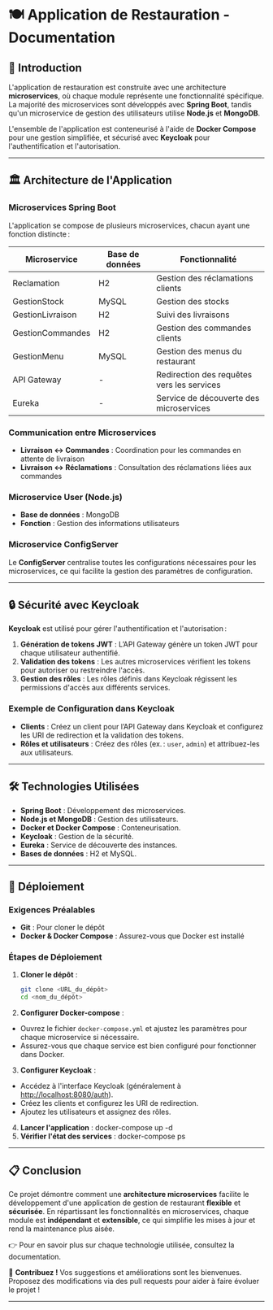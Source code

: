 # 🍽️ Application de Restauration - Documentation

## 📝 Introduction
L'application de restauration est construite avec une architecture **microservices**, où chaque module représente une fonctionnalité spécifique. La majorité des microservices sont développés avec **Spring Boot**, tandis qu'un microservice de gestion des utilisateurs utilise **Node.js** et **MongoDB**.

L'ensemble de l'application est conteneurisé à l'aide de **Docker Compose** pour une gestion simplifiée, et sécurisé avec **Keycloak** pour l'authentification et l'autorisation.

---

## 🏛️ Architecture de l'Application

### Microservices Spring Boot
L'application se compose de plusieurs microservices, chacun ayant une fonction distincte :

| Microservice          | Base de données | Fonctionnalité                               |
|-----------------------|-----------------|----------------------------------------------|
| Reclamation           | H2              | Gestion des réclamations clients            |
| GestionStock          | MySQL           | Gestion des stocks                          |
| GestionLivraison      | H2              | Suivi des livraisons                        |
| GestionCommandes      | H2              | Gestion des commandes clients               |
| GestionMenu           | MySQL           | Gestion des menus du restaurant             |
| API Gateway           | -               | Redirection des requêtes vers les services  |
| Eureka                | -               | Service de découverte des microservices     |

### Communication entre Microservices
- **Livraison <-> Commandes** : Coordination pour les commandes en attente de livraison
- **Livraison <-> Réclamations** : Consultation des réclamations liées aux commandes

### Microservice User (Node.js)
- **Base de données** : MongoDB
- **Fonction** : Gestion des informations utilisateurs

### Microservice ConfigServer
Le **ConfigServer** centralise toutes les configurations nécessaires pour les microservices, ce qui facilite la gestion des paramètres de configuration.

---

## 🔒 Sécurité avec Keycloak
**Keycloak** est utilisé pour gérer l'authentification et l'autorisation :

1. **Génération de tokens JWT** : L’API Gateway génère un token JWT pour chaque utilisateur authentifié.
2. **Validation des tokens** : Les autres microservices vérifient les tokens pour autoriser ou restreindre l'accès.
3. **Gestion des rôles** : Les rôles définis dans Keycloak régissent les permissions d'accès aux différents services.

### Exemple de Configuration dans Keycloak
- **Clients** : Créez un client pour l’API Gateway dans Keycloak et configurez les URI de redirection et la validation des tokens.
- **Rôles et utilisateurs** : Créez des rôles (ex. : `user`, `admin`) et attribuez-les aux utilisateurs.

---

## 🛠️ Technologies Utilisées
- **Spring Boot** : Développement des microservices.
- **Node.js et MongoDB** : Gestion des utilisateurs.
- **Docker et Docker Compose** : Conteneurisation.
- **Keycloak** : Gestion de la sécurité.
- **Eureka** : Service de découverte des instances.
- **Bases de données** : H2 et MySQL.

---

## 🚀 Déploiement

### Exigences Préalables
- **Git** : Pour cloner le dépôt
- **Docker & Docker Compose** : Assurez-vous que Docker est installé

### Étapes de Déploiement
1. **Cloner le dépôt** :
   ```bash
   git clone <URL_du_dépôt>
   cd <nom_du_dépôt>
2. **Configurer Docker-compose** :

- Ouvrez le fichier `docker-compose.yml` et ajustez les paramètres pour chaque microservice si nécessaire.
- Assurez-vous que chaque service est bien configuré pour fonctionner dans Docker.
3. **Configurer Keycloak** :
  - Accédez à l'interface Keycloak (généralement à [http://localhost:8080/auth](http://localhost:8080/auth)).
- Créez les clients et configurez les URI de redirection.
- Ajoutez les utilisateurs et assignez des rôles.
4. **Lancer l'application** :
docker-compose up -d
5. **Vérifier l'état des services** :
docker-compose ps
---

## 📋 Conclusion

Ce projet démontre comment une **architecture microservices** facilite le développement d'une application de gestion de restaurant **flexible** et **sécurisée**. En répartissant les fonctionnalités en microservices, chaque module est **indépendant** et **extensible**, ce qui simplifie les mises à jour et rend la maintenance plus aisée.

👉 Pour en savoir plus sur chaque technologie utilisée, consultez la documentation.

📢 **Contribuez !** Vos suggestions et améliorations sont les bienvenues. Proposez des modifications via des pull requests pour aider à faire évoluer le projet !

---

